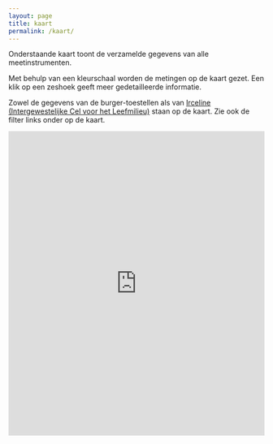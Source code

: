```yaml
---
layout: page
title: kaart
permalink: /kaart/
---
```


Onderstaande kaart toont de verzamelde gegevens van alle meetinstrumenten.

Met behulp van een kleurschaal worden de metingen op de kaart gezet. Een klik op een zeshoek geeft meer gedetailleerde informatie.

Zowel de gegevens van de burger-toestellen als van [Irceline (Intergewestelijke Cel voor het Leefmilieu)][irceline] staan op de kaart. Zie ook de filter links onder op de kaart.

<!--
<iframe src="https://maps.luftdaten.info/#13/51.1627/4.1564" frameborder="0" height="600" width="100%"> </iframe>
-->
<iframe src="http://map.influencair.be/#/?zoom=11&lat=51.160507050366796&lng=4.133262634277345" frameborder="0" height="600" width="100%"> </iframe>


[irceline]: http://www.irceline.be
